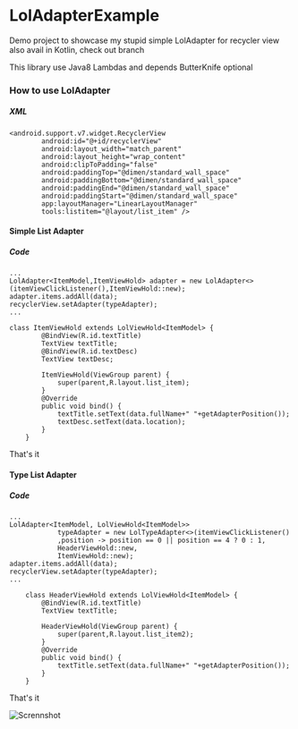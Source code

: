 # LolAdapterExample
Demo project to showcase my stupid simple LolAdapter for recycler view also avail in Kotlin, check out branch

This library use Java8 Lambdas and depends ButterKnife optional

### How to use LolAdapter
##### XML
```
<android.support.v7.widget.RecyclerView
        android:id="@+id/recyclerView"
        android:layout_width="match_parent"
        android:layout_height="wrap_content"
        android:clipToPadding="false"
        android:paddingTop="@dimen/standard_wall_space"
        android:paddingBottom="@dimen/standard_wall_space"
        android:paddingEnd="@dimen/standard_wall_space"
        android:paddingStart="@dimen/standard_wall_space"
        app:layoutManager="LinearLayoutManager"
        tools:listitem="@layout/list_item" />
```
#### Simple List Adapter
##### Code
```
...
LolAdapter<ItemModel,ItemViewHold> adapter = new LolAdapter<>(itemViewClickListener(),ItemViewHold::new);
adapter.items.addAll(data);
recyclerView.setAdapter(typeAdapter);
...

class ItemViewHold extends LolViewHold<ItemModel> {
        @BindView(R.id.textTitle)
        TextView textTitle;
        @BindView(R.id.textDesc)
        TextView textDesc;

        ItemViewHold(ViewGroup parent) {
            super(parent,R.layout.list_item);
        }
        @Override
        public void bind() {
            textTitle.setText(data.fullName+" "+getAdapterPosition());
            textDesc.setText(data.location);
        }
    }

```

That's it

#### Type List Adapter
##### Code
```
...
LolAdapter<ItemModel, LolViewHold<ItemModel>>
            typeAdapter = new LolTypeAdapter<>(itemViewClickListener()
            ,position -> position == 0 || position == 4 ? 0 : 1,
            HeaderViewHold::new,
            ItemViewHold::new);
adapter.items.addAll(data);
recyclerView.setAdapter(typeAdapter);
...

    class HeaderViewHold extends LolViewHold<ItemModel> {
        @BindView(R.id.textTitle)
        TextView textTitle;

        HeaderViewHold(ViewGroup parent) {
            super(parent,R.layout.list_item2);
        }
        @Override
        public void bind() {
            textTitle.setText(data.fullName+" "+getAdapterPosition());
        }
    }

```

That's it


![Scrennshot](https://github.com/Qamar4P/LolAdapterExample/blob/master/screens/demo.png)